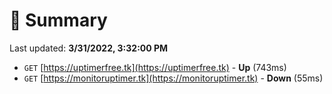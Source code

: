# 📖 Summary
Last updated: **3/31/2022, 3:32:00 PM**

- `GET` [https://uptimerfree.tk](https://uptimerfree.tk) - **Up** (743ms)
- `GET` [https://monitoruptimer.tk](https://monitoruptimer.tk) - **Down** (55ms)
